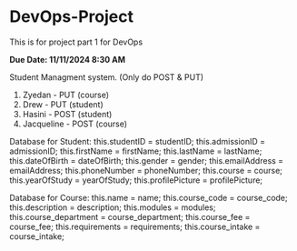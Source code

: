 # DevOps-Project
This is for project part 1 for DevOps

**Due Date: 11/11/2024 8:30 AM**

Student Managment system. (Only do POST & PUT)

1. Zyedan - PUT (course)
2. Drew - PUT (student)
3. Hasini - POST (student)
4. Jacqueline - POST (course)

Database for Student:
		this.studentID = studentID;
	        this.admissionID = admissionID;
	        this.firstName = firstName;
	        this.lastName = lastName;
	        this.dateOfBirth = dateOfBirth;
	        this.gender = gender;
	        this.emailAddress = emailAddress;
	        this.phoneNumber = phoneNumber;
	        this.course = course;
	        this.yearOfStudy = yearOfStudy;
	        this.profilePicture = profilePicture;

Database for Course:
		this.name = name;
		this.course_code = course_code;
		this.description = description;
		this.modules = modules;
		this.course_department = course_department;
		this.course_fee = course_fee;
		this.requirements = requirements;
		this.course_intake = course_intake;

